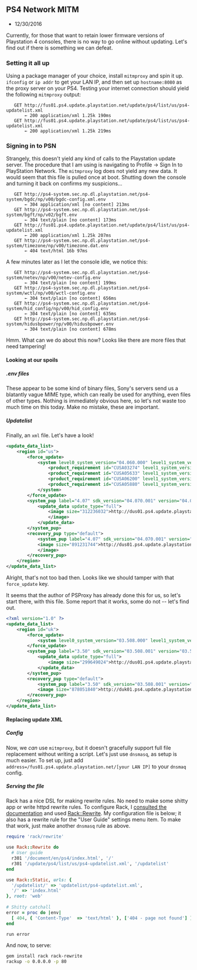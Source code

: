 ## PS4 Network MITM
- 12/30/2016

Currently, for those that want to retain lower firmware versions of Playstation 4 consoles, there is no way to go online without updating. Let's find out if there is something we can defeat.

### Setting it all up

Using a package manager of your choice, install `mitmproxy` and spin it up. `ifconfig` or `ip addr` to get your LAN IP, and then set up `hostname:8080` as the proxy server on your PS4. Testing your internet connection should yield the following `mitmproxy` output:

```http
   GET http://fus01.ps4.update.playstation.net/update/ps4/list/us/ps4-updatelist.xml
       ← 200 application/xml 1.25k 190ms
   GET http://fus01.ps4.update.playstation.net/update/ps4/list/us/ps4-updatelist.xml
       ← 200 application/xml 1.25k 219ms
```

### Signing in to PSN 

Strangely, this doesn't yield any kind of calls to the Playstation update server. The procedure that I am using is navigating to Profile -> Sign In to PlayStation Network. The `mitmproxy` log does not yield any new data. It would seem that this file is pulled once at boot. Shutting down the console and turning it back on confirms my suspicions...

```http
   GET http://ps4-system.sec.np.dl.playstation.net/ps4-system/bgdc/np/v00/bgdc-config.xml.env
       ← 304 application/xml [no content] 213ms
   GET http://ps4-system.sec.np.dl.playstation.net/ps4-system/bgft/np/v02/bgft.env
       ← 304 text/plain [no content] 173ms
   GET http://fus01.ps4.update.playstation.net/update/ps4/list/us/ps4-updatelist.xml
       ← 200 application/xml 1.25k 207ms
   GET http://ps4-system.sec.np.dl.playstation.net/ps4-system/timezone/np/v00/timezone.dat.env
       ← 404 text/html 16b 97ms
```

A few minutes later as I let the console idle, we notice this: 

```http
   GET http://ps4-system.sec.np.dl.playstation.net/ps4-system/netev/np/v00/netev-config.env
       ← 304 text/plain [no content] 199ms
   GET http://ps4-system.sec.np.dl.playstation.net/ps4-system/wctl/np/v00/wctl-config.env
       ← 304 text/plain [no content] 656ms
   GET http://ps4-system.sec.np.dl.playstation.net/ps4-system/hid_config/np/v00/hid_config.env
       ← 304 text/plain [no content] 635ms
   GET http://ps4-system.sec.np.dl.playstation.net/ps4-system/hidusbpower/np/v00/hidusbpower.env
       ← 304 text/plain [no content] 678ms
```

Hmm. What can we do about this now? Looks like there are more files that need tampering!

#### Looking at our spoils

##### .env files
These appear to be some kind of binary files, Sony's servers send us a blatantly vague MIME type, which can really be used for anything, even files of other types. Nothing is immediately obvious here, so let's not waste too much time on this today. Make no mistake, these are important.

##### Updatelist
Finally, an `xml` file. Let's have a look!

```xml
<update_data_list>
	<region id="us">
		<force_update>
			<system level0_system_version="04.060.000" level1_system_version="04.060.000">
				<product_requirement id="CUSA03274" level1_system_version="04.070.000" level2_system_version="04.070.000"/>
				<product_requirement id="CUSA05633" level1_system_version="04.070.000" level2_system_version="04.070.000"/>
				<product_requirement id="CUSA06200" level1_system_version="04.070.000" level2_system_version="04.070.000"/>
				<product_requirement id="CUSA05880" level1_system_version="04.070.000" level2_system_version="04.070.000"/>
			</system>
		</force_update>
		<system_pup label="4.07" sdk_version="04.070.001" version="04.070.000">
			<update_data update_type="full">
				<image size="312236032">http://dus01.ps4.update.playstation.net/update/ps4/image/2016_1201/sys_908b5f52e82c36536707844df67961d8/PS4UPDATE.PUP?dest=us
				</image>
			</update_data>
		</system_pup>
		<recovery_pup type="default">
			<system_pup label="4.07" sdk_version="04.070.001" version="04.070.000"/>
			<image size="891231744">http://dus01.ps4.update.playstation.net/update/ps4/image/2016_1201/rec_edffaf60c694b226f9123e634ed6aa00/PS4UPDATE.PUP?dest=us
			</image>
		</recovery_pup>
	</region>
</update_data_list>
```

Alright, that's not too bad then. Looks like we should tamper with that `force_update` key. 

It seems that the author of PSProxy has already done this for us, so let's start there, with this file. Some report that it works, some do not -- let's find out. 

```xml
<?xml version="1.0" ?>
<update_data_list>
	<region id="uk">
		<force_update>
			<system level0_system_version="03.508.000" level1_system_version="03.508.000"/>
		</force_update>
		<system_pup label="3.50" sdk_version="03.508.001" version="03.508.000">
			<update_data update_type="full">
				<image size="299649024">http://dus01.ps4.update.playstation.net/update/ps4/image/2016_0405/sys_0aa1a7e346aaba18483a106f1a887a6f/PS4UPDATE.PUP?dest=uk</image>
			</update_data>
		</system_pup>
		<recovery_pup type="default">
			<system_pup label="3.50" sdk_version="03.508.001" version="03.508.000"/>
			<image size="878051840">http://duk01.ps4.update.playstation.net/update/ps4/image/2016_0405/rec_1c41826537584a850e0b1cdad1dede36/PS4UPDATE.PUP?dest=uk</image>
		</recovery_pup>
	</region>
</update_data_list>
```

#### Replacing update XML

##### Config

Now, we _can_ use `mitmproxy`, but it doesn't gracefully support full file replacement without writing a script. Let's just use `dnsmasq`, as setup is much easier. To set up, just add `address=/fus01.ps4.update.playstation.net/[your LAN IP]` to your `dnsmaq` config. 

##### Serving the file

Rack has a nice DSL for making rewrite rules. No need to make some shitty app or write httpd rewrite rules. To configure Rack, I [consulted the documentation](http://www.rubydoc.info/github/rack/rack/Rack/Static) and used [Rack::Rewrite](https://github.com/jtrupiano/rack-rewrite). My configuration file is below; it also has a rewrite rule for the "User Guide" settings menu item. To make that work, just make another `dnsmasq` rule as above. 

```ruby
require 'rack/rewrite'

use Rack::Rewrite do 
  # User guide
  r301 '/document/en/ps4/index.html', '/'
  r301 '/update/ps4/list/us/ps4-updatelist.xml', '/updatelist'
end

use Rack::Static, urls: {
  '/updatelist/' => 'updatelist/ps4-updatelist.xml',
  '/' => 'index.html'
}, root: 'web'
  
# Shitty catchall
error = proc do |env|
  [ 404, { 'Content-Type'  => 'text/html' }, ['404 - page not found'] ]
end

run error
```

And now, to serve:

```bash
gem install rack rack-rewrite
rackup -o 0.0.0.0 -p 80
```



